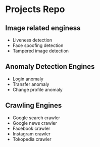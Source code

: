 # Projects Repo

## Image related enginess
- Liveness detection
- Face spoofing detection
- Tampered image detection

## Anomaly Detection Engines
- Login anomaly
- Transfer anomaly
- Change profile anomaly

## Crawling Engines
- Google search crawler
- Google news crawler
- Facebook crawler
- Instagram crawler
- Tokopedia crawler
